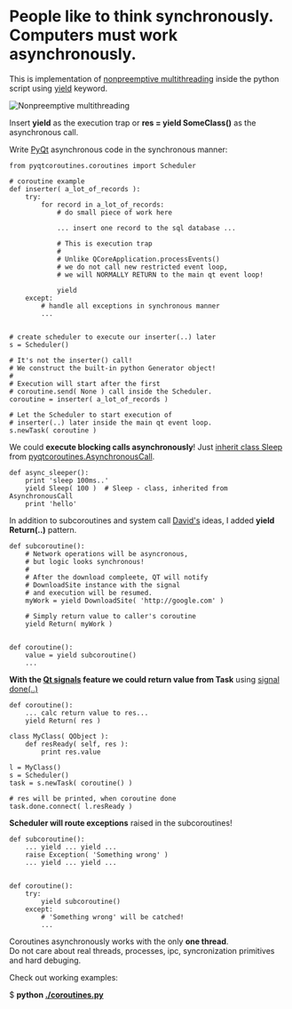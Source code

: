 # People like to think synchronously. Computers must work asynchronously. #

This is implementation of [nonpreemptive multithreading](http://en.wikipedia.org/wiki/Thread_\(computer_science\))
inside the python script
using [yield](http://stackoverflow.com/questions/231767/the-python-yield-keyword-explained) keyword.  

![Nonpreemptive multithreading](http://upload.wikimedia.org/wikipedia/commons/thumb/a/a5/Multithreaded_process.svg/220px-Multithreaded_process.svg.png)

Insert **yield** as the execution trap or **res = yield SomeClass()** as the asynchronous call.
 

Write [PyQt](http://www.riverbankcomputing.co.uk/software/pyqt/intro) asynchronous code in the synchronous manner:

    from pyqtcoroutines.coroutines import Scheduler

    # coroutine example
    def inserter( a_lot_of_records ):
        try:
            for record in a_lot_of_records:
                # do small piece of work here 

                ... insert one record to the sql database ...
    
                # This is execution trap
                #
                # Unlike QCoreApplication.processEvents() 
                # we do not call new restricted event loop,
                # we will NORMALLY RETURN to the main qt event loop!
    
                yield
        except:
            # handle all exceptions in synchronous manner
            ...
    
    
    # create scheduler to execute our inserter(..) later
    s = Scheduler()

    # It's not the inserter() call!
    # We construct the built-in python Generator object!
    #
    # Execution will start after the first 
    # coroutine.send( None ) call inside the Scheduler.
    coroutine = inserter( a_lot_of_records )

    # Let the Scheduler to start execution of 
    # inserter(..) later inside the main qt event loop.
    s.newTask( coroutine )


We could **execute blocking calls asynchronously**!
Just [inherit class Sleep](http://github.com/ddosoff/pyqtcoroutines/blob/master/coroutines.py#L86) from 
[pyqtcoroutines.AsynchronousCall](http://github.com/ddosoff/pyqtcoroutines/blob/master/coroutines.py#L53).

    def async_sleeper():
        print 'sleep 100ms..'
        yield Sleep( 100 )  # Sleep - class, inherited from AsynchronousCall 
        print 'hello'


In addition to subcoroutines and system call [David's](http://www.dabeaz.com/coroutines/) ideas,
I added **yield Return(..)** pattern.


    def subcoroutine():
        # Network operations will be asyncronous,
        # but logic looks synchronous!
        #
        # After the download compleete, QT will notify 
        # DownloadSite instance with the signal
        # and execution will be resumed. 
        myWork = yield DownloadSite( 'http://google.com' )

        # Simply return value to caller's coroutine
        yield Return( myWork )
    
    
    def coroutine():
        value = yield subcoroutine()
        ...


**With the [Qt signals](http://doc.trolltech.com/4.7/signalsandslots.html) feature we could return 
value from Task** using [signal done(..)](http://github.com/ddosoff/pyqtcoroutines/blob/master/coroutines.py#L227)


    def coroutine():
        ... calc return value to res...
        yield Return( res )

    class MyClass( QObject ):
        def resReady( self, res ):
            print res.value

    l = MyClass()
    s = Scheduler()
    task = s.newTask( coroutine() )

    # res will be printed, when coroutine done
    task.done.connect( l.resReady )


**Scheduler will route exceptions** raised in the subcoroutines!


    def subcoroutine():
        ... yield ... yield ...
        raise Exception( 'Something wrong' )
        ... yield ... yield ...


    def coroutine():
        try:
            yield subcoroutine()
        except:
            # 'Something wrong' will be catched!
            ...


Coroutines asynchronously works with the only **one thread**.  
Do not care about real threads, processes, ipc, syncronization primitives and hard debuging.

Check out working examples:

$ **python [./coroutines.py](http://github.com/ddosoff/pyqtcoroutines/blob/master/coroutines.py#L527)**
